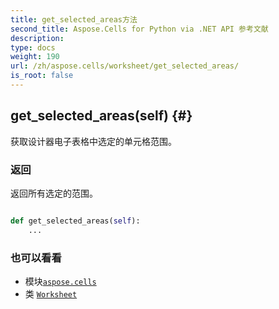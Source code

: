 ```yaml
---
title: get_selected_areas方法
second_title: Aspose.Cells for Python via .NET API 参考文献
description:
type: docs
weight: 190
url: /zh/aspose.cells/worksheet/get_selected_areas/
is_root: false
---
```

##  get_selected_areas(self) {#}
获取设计器电子表格中选定的单元格范围。


### 返回

返回所有选定的范围。


```python

def get_selected_areas(self):
    ...
```





### 也可以看看
* 模块[`aspose.cells`](../../)
* 类 [`Worksheet`](/cells/python-net/zh/aspose.cells/worksheet)
